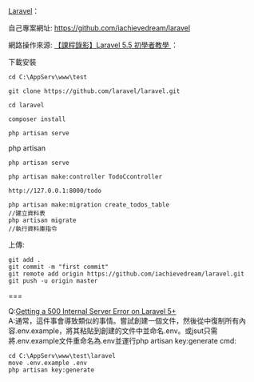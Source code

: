 <a href="https://laravel.com/docs/6.x">Laravel</a>：<br>

自己專案網址:
https://github.com/iachievedream/laravel

網路操作來源:
<a href="https://www.youtube.com/watch?v=BIqXE1hXYs4">【課程錄影】Laravel 5.5 初學者教學
</a>：<br>

下載安裝
~~~
cd C:\AppServ\www\test

git clone https://github.com/laravel/laravel.git

cd laravel

composer install 

php artisan serve
~~~

php artisan
~~~
php artisan serve

php artisan make:controller TodoCcontroller

http://127.0.0.1:8000/todo

php artisan make:migration create_todos_table
//建立資料表
php artisan migrate
//執行資料庫指令
~~~

上傳:
~~~
git add .
git commit -m "first commit"
git remote add origin https://github.com/iachievedream/laravel.git
git push -u origin master
~~~
===

Q:<a href="https://stackoverflow.com/questions/31543175/getting-a-500-internal-server-error-on-laravel-5-ubuntu-14-04">Getting a 500 Internal Server Error on Laravel 5+</a><br>
A:通常，這件事會導致類似的事情。嘗試創建一個文件，然後從中復制所有內容.env.example，將其粘貼到創建的文件中並命名.env。或jsut只需將.env.example文件重命名為.env並運行php artisan key:generate
cmd:
~~~
cd C:\AppServ\www\test\laravel
move .env.example .env
php artisan key:generate
~~~
